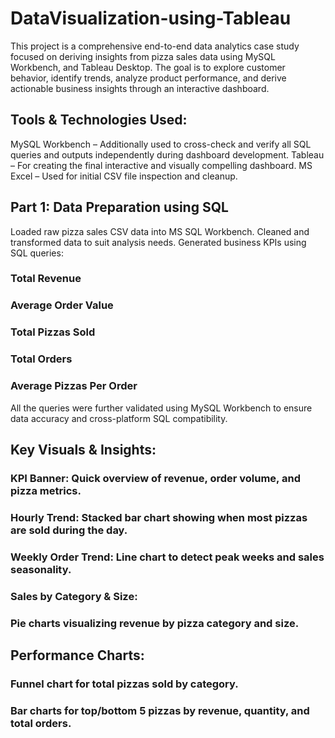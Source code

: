 # DataVisualization-using-Tableau
This project is a comprehensive end-to-end data analytics case study focused on deriving insights from pizza sales data using  MySQL Workbench, and Tableau Desktop. The goal is to explore customer behavior, identify trends, analyze product performance, and derive actionable business insights through an interactive dashboard.
## Tools & Technologies Used:

MySQL Workbench – Additionally used to cross-check and verify all SQL queries and outputs independently during dashboard development.
Tableau – For creating the final interactive and visually compelling dashboard.
MS Excel  – Used for initial CSV file inspection and cleanup.
## Part 1: Data Preparation using SQL
Loaded raw pizza sales CSV data into MS SQL Workbench.
Cleaned and transformed data to suit analysis needs.
Generated business KPIs using SQL queries:
### Total Revenue
### Average Order Value
### Total Pizzas Sold
### Total Orders
### Average Pizzas Per Order
All the queries were further validated using MySQL Workbench to ensure data accuracy and cross-platform SQL compatibility.
## Key Visuals & Insights:
### KPI Banner: Quick overview of revenue, order volume, and pizza metrics.
### Hourly Trend: Stacked bar chart showing when most pizzas are sold during the day.
### Weekly Order Trend: Line chart to detect peak weeks and sales seasonality.
### Sales by Category & Size:
### Pie charts visualizing revenue by pizza category and size.

## Performance Charts:
### Funnel chart for total pizzas sold by category.
### Bar charts for top/bottom 5 pizzas by revenue, quantity, and total orders.
